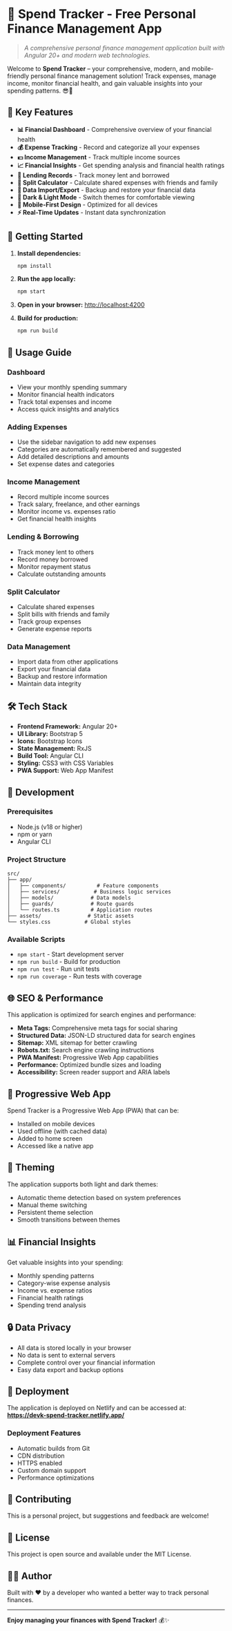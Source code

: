 # 💸 Spend Tracker - Free Personal Finance Management App

> _A comprehensive personal finance management application built with Angular 20+ and modern web technologies._

Welcome to **Spend Tracker** – your comprehensive, modern, and mobile-friendly personal finance management solution! Track expenses, manage income, monitor financial health, and gain valuable insights into your spending patterns. 😎💸

## 🌟 Key Features

- **📊 Financial Dashboard** - Comprehensive overview of your financial health
- **💰 Expense Tracking** - Record and categorize all your expenses
- **💵 Income Management** - Track multiple income sources
- **📈 Financial Insights** - Get spending analysis and financial health ratings
- **🤝 Lending Records** - Track money lent and borrowed
- **🧮 Split Calculator** - Calculate shared expenses with friends and family
- **📁 Data Import/Export** - Backup and restore your financial data
- **🌙 Dark & Light Mode** - Switch themes for comfortable viewing
- **📱 Mobile-First Design** - Optimized for all devices
- **⚡ Real-Time Updates** - Instant data synchronization

## 🚀 Getting Started

1. **Install dependencies:**
   ```bash
   npm install
   ```

2. **Run the app locally:**
   ```bash
   npm start
   ```

3. **Open in your browser:**
   [http://localhost:4200](http://localhost:4200)

4. **Build for production:**
   ```bash
   npm run build
   ```

## 📝 Usage Guide

### Dashboard
- View your monthly spending summary
- Monitor financial health indicators
- Track total expenses and income
- Access quick insights and analytics

### Adding Expenses
- Use the sidebar navigation to add new expenses
- Categories are automatically remembered and suggested
- Add detailed descriptions and amounts
- Set expense dates and categories

### Income Management
- Record multiple income sources
- Track salary, freelance, and other earnings
- Monitor income vs. expenses ratio
- Get financial health insights

### Lending & Borrowing
- Track money lent to others
- Record money borrowed
- Monitor repayment status
- Calculate outstanding amounts

### Split Calculator
- Calculate shared expenses
- Split bills with friends and family
- Track group expenses
- Generate expense reports

### Data Management
- Import data from other applications
- Export your financial data
- Backup and restore information
- Maintain data integrity

## 🛠️ Tech Stack

- **Frontend Framework:** Angular 20+
- **UI Library:** Bootstrap 5
- **Icons:** Bootstrap Icons
- **State Management:** RxJS
- **Build Tool:** Angular CLI
- **Styling:** CSS3 with CSS Variables
- **PWA Support:** Web App Manifest

## 🔧 Development

### Prerequisites
- Node.js (v18 or higher)
- npm or yarn
- Angular CLI

### Project Structure
```
src/
├── app/
│   ├── components/          # Feature components
│   ├── services/           # Business logic services
│   ├── models/            # Data models
│   ├── guards/            # Route guards
│   └── routes.ts          # Application routes
├── assets/               # Static assets
└── styles.css           # Global styles
```

### Available Scripts
- `npm start` - Start development server
- `npm run build` - Build for production
- `npm run test` - Run unit tests
- `npm run coverage` - Run tests with coverage

## 🌐 SEO & Performance

This application is optimized for search engines and performance:

- **Meta Tags:** Comprehensive meta tags for social sharing
- **Structured Data:** JSON-LD structured data for search engines
- **Sitemap:** XML sitemap for better crawling
- **Robots.txt:** Search engine crawling instructions
- **PWA Manifest:** Progressive Web App capabilities
- **Performance:** Optimized bundle sizes and loading
- **Accessibility:** Screen reader support and ARIA labels

## 📱 Progressive Web App

Spend Tracker is a Progressive Web App (PWA) that can be:
- Installed on mobile devices
- Used offline (with cached data)
- Added to home screen
- Accessed like a native app

## 🎨 Theming

The application supports both light and dark themes:
- Automatic theme detection based on system preferences
- Manual theme switching
- Persistent theme selection
- Smooth transitions between themes

## 📊 Financial Insights

Get valuable insights into your spending:
- Monthly spending patterns
- Category-wise expense analysis
- Income vs. expense ratios
- Financial health ratings
- Spending trend analysis

## 🔒 Data Privacy

- All data is stored locally in your browser
- No data is sent to external servers
- Complete control over your financial information
- Easy data export and backup options

## 🚀 Deployment

The application is deployed on Netlify and can be accessed at:
**https://devk-spend-tracker.netlify.app/**

### Deployment Features
- Automatic builds from Git
- CDN distribution
- HTTPS enabled
- Custom domain support
- Performance optimizations

## 🤝 Contributing

This is a personal project, but suggestions and feedback are welcome!

## 📄 License

This project is open source and available under the MIT License.

## 👨‍💻 Author

Built with ❤️ by a developer who wanted a better way to track personal finances.

---

**Enjoy managing your finances with Spend Tracker!** 💰✨